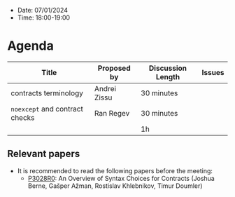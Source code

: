 * Date: 07/01/2024
* Time: 18:00-19:00

# Agenda

| Title | Proposed by | Discussion Length | Issues       |
|----------|-------------|-------------|----------------|
| contracts terminology |  Andrei Zissu | 30 minutes   |   |
| `noexcept` and contract checks | Ran Regev  | 30 minutes   |   |
|           |   | 1h     |          |

## Relevant papers

* It is recommended to read the following papers before the meeting:
  * [P3028R0](https://wg21.link/p3028r0): An Overview of Syntax Choices for Contracts (Joshua Berne, Gašper Ažman, Rostislav Khlebnikov, Timur Doumler)
